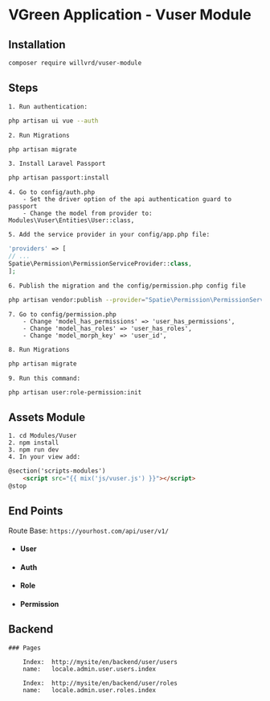 # VGreen Application - Vuser Module

## Installation
```bash
composer require willvrd/vuser-module
```

## Steps

    1. Run authentication:
```bash
php artisan ui vue --auth
```

    2. Run Migrations
```bash
php artisan migrate
```

    3. Install Laravel Passport
```bash
php artisan passport:install
```

    4. Go to config/auth.php
        - Set the driver option of the api authentication guard to passport
        - Change the model from provider to: Modules\Vuser\Entities\User::class,

    5. Add the service provider in your config/app.php file:
```php
'providers' => [
// ...
Spatie\Permission\PermissionServiceProvider::class,
];
```
    6. Publish the migration and the config/permission.php config file 
```bash
php artisan vendor:publish --provider="Spatie\Permission\PermissionServiceProvider"
```

    7. Go to config/permission.php
        - Change 'model_has_permissions' => 'user_has_permissions',  
        - Change 'model_has_roles' => 'user_has_roles', 
        - Change 'model_morph_key' => 'user_id',

    8. Run Migrations
```bash
php artisan migrate
```
        
    9. Run this command: 
```bash
php artisan user:role-permission:init
```

## Assets Module

    1. cd Modules/Vuser
    2. npm install
    3. npm run dev
    4. In your view add:
    
```html   
@section('scripts-modules')
    <script src="{{ mix('js/vuser.js') }}"></script>
@stop
 ```
 
## End Points

Route Base: `https://yourhost.com/api/user/v1/`

* #### User

* #### Auth

* #### Role

* #### Permission

## Backend

    ### Pages
    
        Index:  http://mysite/en/backend/user/users
        name:   locale.admin.user.users.index

        Index:  http://mysite/en/backend/user/roles
        name:   locale.admin.user.roles.index
